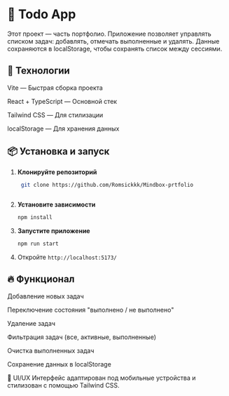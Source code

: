 
# 📌 Todo App
Этот проект — часть портфолио. Приложение позволяет управлять списком задач: добавлять, отмечать выполненные и удалять. Данные сохраняются в localStorage, чтобы сохранять список между сессиями.

## 🚀 Технологии

Vite — Быстрая сборка проекта

React + TypeScript — Основной стек

Tailwind CSS — Для стилизации

localStorage — Для хранения данных

## 📦 Установка и запуск
1. **Клонируйте репозиторий**
   ```sh  
    git clone https://github.com/Romsickkk/Mindbox-prtfolio
  
   ```
2. **Установите зависимости**
   ```sh
   npm install
   ```
3. **Запустите приложение**
   ```sh
   npm run start
   ```
4. Откройте `http://localhost:5173/`

## 🔥 Функционал

Добавление новых задач

Переключение состояния "выполнено / не выполнено"

Удаление задач

Фильтрация задач (все, активные, выполненные)

Очистка выполненных задач

Сохранение данных в localStorage

🎨 UI/UX
Интерфейс адаптирован под мобильные устройства и стилизован с помощью Tailwind CSS.

